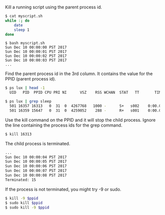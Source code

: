Kill a running script using the parent process id.
```bash
$ cat myscript.sh 
while :; do
    date
    sleep 1
done
```
```
$ bash myscript.sh
Sun Dec 10 00:00:00 PST 2017
Sun Dec 10 00:00:01 PST 2017
Sun Dec 10 00:00:02 PST 2017
Sun Dec 10 00:00:03 PST 2017
...
```

Find the parent process id in the 3rd column. It contains the value for the PPID (parent process id).
```bash
$ ps lux | head -1
  UID   PID  PPID CPU PRI NI      VSZ    RSS WCHAN  STAT   TT       TIME COMMAND          USER  %CPU %MEM STARTED
```
```bash
$ ps lux | grep sleep
  501 16357 16313   0  31  0  4267768   1000 -      S+   s002    0:00.01 sleep 1          user   0.1  0.0 00:00AM
  501 16359 15647   0  31  0  4259052    288 -      R+   s001    0:00.00 grep sleep       user   0.0  0.0 00:00AM
```

Use the kill command on the PPID and it will stop the child process. Ignore the line containing the process ids for the grep command.
```bash
$ kill 16313
```

The child process is terminated.
```bash
...
Sun Dec 10 00:00:04 PST 2017
Sun Dec 10 00:00:05 PST 2017
Sun Dec 10 00:00:06 PST 2017
Sun Dec 10 00:00:07 PST 2017
Sun Dec 10 00:00:08 PST 2017
Terminated: 15
```

If the process is not terminated, you might try -9 or sudo.
```bash
$ kill -9 $ppid
$ sudo kill $ppid
$ sudo kill -9 $ppid
```
